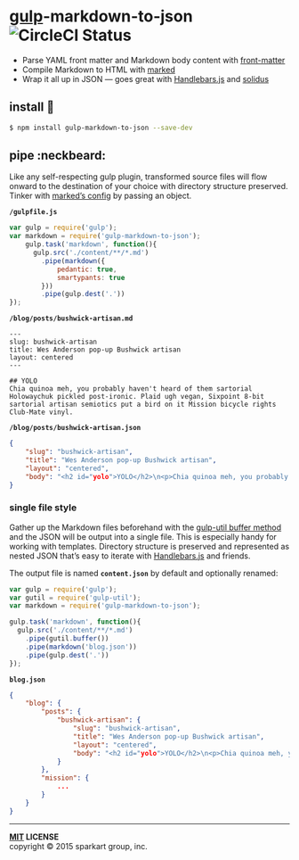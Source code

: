 # [gulp](http://gulpjs.com)-markdown-to-json ![CircleCI Status][circleci]

 - Parse YAML front matter and Markdown body content with [front-matter][front-matter]
 - Compile Markdown to HTML with [marked][marked]
 - Wrap it all up in JSON — goes great with [Handlebars.js][handlebars] and [solidus][solidus]


install :traffic_light:
-------

```bash
$ npm install gulp-markdown-to-json --save-dev
```

pipe :neckbeard:
----

Like any self-respecting gulp plugin, transformed source files will flow onward to the destination of your choice with directory structure preserved. Tinker with [marked’s config][marked-config] by passing an object.

**`/gulpfile.js`**

```javascript
var gulp = require('gulp');
var markdown = require('gulp-markdown-to-json');
    gulp.task('markdown', function(){
      gulp.src('./content/**/*.md')
        .pipe(markdown({
            pedantic: true,
            smartypants: true
        }))
        .pipe(gulp.dest('.'))
});
```

**`/blog/posts/bushwick-artisan.md`**

    ---
    slug: bushwick-artisan
    title: Wes Anderson pop-up Bushwick artisan
    layout: centered
    ---

    ## YOLO
    Chia quinoa meh, you probably haven't heard of them sartorial Holowaychuk pickled post-ironic. Plaid ugh vegan, Sixpoint 8-bit sartorial artisan semiotics put a bird on it Mission bicycle rights Club-Mate vinyl.

**`/blog/posts/bushwick-artisan.json`**

```json
{
    "slug": "bushwick-artisan",
    "title": "Wes Anderson pop-up Bushwick artisan", 
    "layout": "centered",
    "body": "<h2 id="yolo">YOLO</h2>\n<p>Chia quinoa meh, you probably haven't heard of them sartorial Holowaychuk pickled post-ironic. Plaid ugh vegan, Sixpoint 8-bit sartorial artisan semiotics put a bird on it Mission bicycle rights Club-Mate vinyl.</p>"
}
```


### single file style

Gather up the Markdown files beforehand with the [gulp-util buffer method][gulp-util] and the JSON will be output into a single file. This is especially handy for working with templates. Directory structure is preserved and represented as nested JSON that’s easy to iterate with [Handlebars.js][handlebars-iterate] and friends.

The output file is named **`content.json`** by default and optionally renamed:

```javascript
var gulp = require('gulp');
var gutil = require('gulp-util');
var markdown = require('gulp-markdown-to-json');

gulp.task('markdown', function(){
  gulp.src('./content/**/*.md')
    .pipe(gutil.buffer())
    .pipe(markdown('blog.json'))
    .pipe(gulp.dest('.'))
});
```

**`blog.json`**

```json
{
    "blog": {
        "posts": {
            "bushwick-artisan": {
                "slug": "bushwick-artisan",
                "title": "Wes Anderson pop-up Bushwick artisan", 
                "layout": "centered",
                "body": "<h2 id="yolo">YOLO</h2>\n<p>Chia quinoa meh, you probably haven't heard of them sartorial Holowaychuk pickled post-ironic. Plaid ugh vegan, Sixpoint 8-bit sartorial artisan semiotics put a bird on it Mission bicycle rights Club-Mate vinyl.</p>"
            }
        },
        "mission": {
            ...
        }
    }
}
```

----
**[MIT](LICENSE) LICENSE** <br>
copyright &copy; 2015 sparkart group, inc.


[gulp-util]: https://github.com/gulpjs/gulp-util#buffercb
[front-matter]: https://github.com/jxson/front-matter
[marked]: https://github.com/chjj/marked
[marked-config]: https://github.com/chjj/marked#options-1
[handlebars]: https://github.com/wycats/handlebars.js
[handlebars-iterate]: http://handlebarsjs.com/#iteration
[solidus]: https://github.com/solidusjs
[circleci]: https://circleci.com/gh/SparkartGroupInc/gulp-markdown-to-json.png?style=shield&circle-token=8bf33da398b8ab296fe670c81b3fecbae1471e25